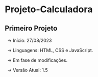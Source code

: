 # Projeto-Calculadora
## Primeiro Projeto


&nbsp;
-> Início: 27/08/2023

&nbsp;
-> Linguagens: HTML, CSS e JavaScript.

&nbsp;
-> Em fase de modificações.

&nbsp;
-> Versão Atual: 1.5
